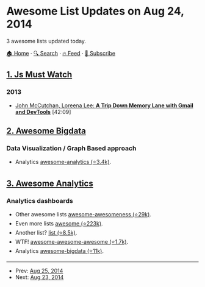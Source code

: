 # Awesome List Updates on Aug 24, 2014

3 awesome lists updated today.

[🏠 Home](/README.md) · [🔍 Search](https://test.trackawesomelist.com/search/) · [🔥 Feed](https://test.trackawesomelist.com/feed.xml) · [📮 Subscribe](https://trackawesomelist.us17.list-manage.com/subscribe?u=d2f0117aa829c83a63ec63c2f&id=36a103854c)



## [1. Js Must Watch](/content/bolshchikov/js-must-watch/README.md)

### 2013

*   [John McCutchan, Loreena Lee: **A Trip Down Memory Lane with Gmail and DevTools**](https://www.youtube.com/watch?v=x9Jlu_h_Lyw\&feature=youtu.be) \[42:09]

## [2. Awesome Bigdata](/content/newTendermint/awesome-bigdata/README.md)

### Data Visualization / Graph Based approach

*   Analytics [awesome-analytics (⭐3.4k)](https://github.com/onurakpolat/awesome-analytics).

## [3. Awesome Analytics](/content/newTendermint/awesome-analytics/README.md)

### Analytics dashboards

*   Other awesome lists [awesome-awesomeness (⭐29k)](https://github.com/bayandin/awesome-awesomeness).
*   Even more lists [awesome (⭐223k)](https://github.com/sindresorhus/awesome).
*   Another list? [list (⭐8.5k)](https://github.com/jnv/lists).
*   WTF! [awesome-awesome-awesome (⭐1.7k)](https://github.com/t3chnoboy/awesome-awesome-awesome).
*   Analytics [awesome-bigdata (⭐11k)](https://github.com/onurakpolat/awesome-bigdata).

---

- Prev: [Aug 25, 2014](/content/2014/08/25/README.md)
- Next: [Aug 23, 2014](/content/2014/08/23/README.md)